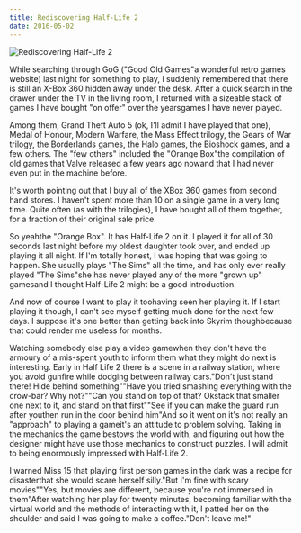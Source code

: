 ```yaml
---
title: Rediscovering Half-Life 2
date: 2016-05-02
---
```


![Rediscovering Half-Life 2](https://source.unsplash.com/gp8BLyaTaA0/1600x900)

While searching through GoG ("Good Old Games"a wonderful retro games website) last night for something to play, I suddenly remembered that there is still an X-Box 360 hidden away under the desk. After a quick search in the drawer under the TV in the living room, I returned with a sizeable stack of games I have bought "on offer" over the yearsgames I have never played.

Among them, Grand Theft Auto 5 (ok, I'll admit I have played that one), Medal of Honour, Modern Warfare, the Mass Effect trilogy, the Gears of War trilogy, the Borderlands games, the Halo games, the Bioshock games, and a few others. The "few others" included the "Orange Box"the compilation of old games that Valve released a few years ago nowand that I had never even put in the machine before.

It's worth pointing out that I buy all of the XBox 360 games from second hand stores. I haven't spent more than 10 on a single game in a very long time. Quite often (as with the trilogies), I have bought all of them together, for a fraction of their original sale price.

So yeahthe "Orange Box". It has Half-Life 2 on it. I played it for all of 30 seconds last night before my oldest daughter took over, and ended up playing it all night. If I'm totally honest, I was hoping that was going to happen. She usually plays "The Sims" all the time, and has only ever really played "The Sims"she has never played any of the more "grown up" gamesand I thought Half-Life 2 might be a good introduction.

And now of course I want to play it toohaving seen her playing it. If I start playing it though, I can't see myself getting much done for the next few days. I suppose it's one better than getting back into Skyrim thoughbecause that could render me useless for months.

Watching somebody else play a video gamewhen they don't have the armoury of a mis-spent youth to inform them what they might do next is interesting. Early in Half Life 2 there is a scene in a railway station, where you avoid gunfire while dodging between railway cars."Don't just stand there! Hide behind something""Have you tried smashing everything with the crow-bar? Why not?""Can you stand on top of that? Okstack that smaller one next to it, and stand on that first""See if you can make the guard run after youthen run in the door behind him"And so it went on it's not really an "approach" to playing a gameit's an attitude to problem solving. Taking in the mechanics the game bestows the world with, and figuring out how the designer might have use those mechanics to construct puzzles. I will admit to being enormously impressed with Half-Life 2.

I warned Miss 15 that playing first person games in the dark was a recipe for disasterthat she would scare herself silly."But I'm fine with scary movies""Yes, but movies are different, because you're not immersed in them"After watching her play for twenty minutes, becoming familiar with the virtual world and the methods of interacting with it, I patted her on the shoulder and said I was going to make a coffee."Don't leave me!"